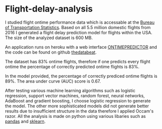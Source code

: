 # Flight-delay-analysis
I studied flight ontime performance data which is accessable at the [Bureau of Transportation Statistics](https://transtats.bts.gov/DatabaseInfo.asp?DB_ID=120&DB_Short_Name=On-Time&DB_Name=Airline%20On-Time%20Performance%20Data&Link=0&DB_URL=Mode_ID=1&Mode_Desc=Aviation&Subject_ID2=0).
Based on all 5.5 million domestic flights from 2016 I generated a  flight delay
prediction model for flights within the USA. The size of the analyzed dataset is 600 MB.
     
An application runs on heroku with a web interface [ONTIMEPREDICTOR](http://flightontimeprediction.herokuapp.com/)
and the code can be found on github [thedatabeat](https://github.com/thedatabeat/Flighdelay).
       
The dataset has 83% ontime flights, therefore if one predicts every flight ontime the
percentage of correctly  predicted ontime flights is 83%.
      
In the model provided, the percentage of correctly prediced ontime flights is 89%.
The area under curve (AUC) score  is 0.67.
       
After testing various machine learning algorithms such as logistic regression,
support vector machines, random forest, neural networks, AdaBoost and gradient boosting,
I choose logistic regression to generate the model.  The other more sophisticated models did not generate better results due to
insufficient structure in the data therefore I applied Occam's razor.
All the analysis is made on python using various libaries such as [pandas](http://pandas.pydata.org/) and
[sklearn](http://scikit-learn.org/).
